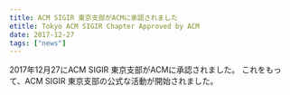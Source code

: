 ```yaml
---
title: ACM SIGIR 東京支部がACMに承認されました
etitle: Tokyo ACM SIGIR Chapter Approved by ACM
date: 2017-12-27
tags: ["news"]
---
```


2017年12月27にACM SIGIR 東京支部がACMに承認されました。
これをもって、ACM SIGIR 東京支部の公式な活動が開始されました。
